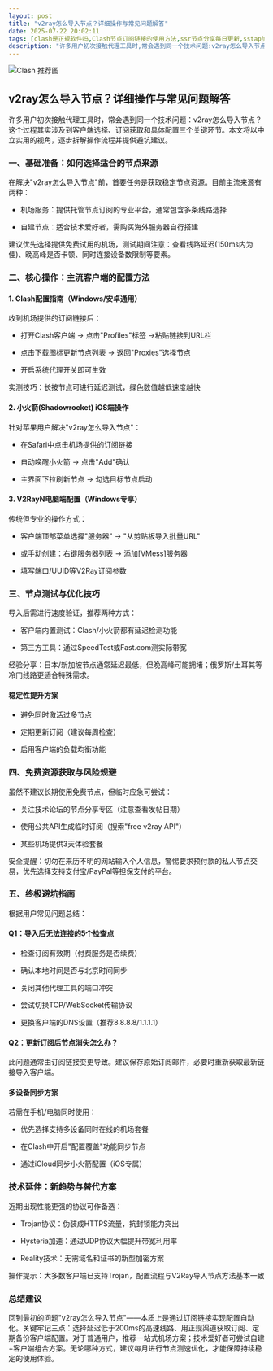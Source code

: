 ```yaml
---
layout: post
title: "v2ray怎么导入节点？详细操作与常见问题解答"
date: 2025-07-22 20:02:11
tags: [clash是正规软件吗,Clash节点订阅链接的使用方法,ssr节点分享每日更新,sstap加速器,clash节点免费订阅地址11月,ClashMeta下载,免费翻国外网的app]
description: "许多用户初次接触代理工具时,常会遇到同一个技术问题:v2ray怎么导入节点？这个过程其实涉及到客户端选择、订阅获取和具体配置三个关键环节。本文将以中立实用的视角,逐步拆解操作流程并提供避坑建议。"
---
```


![Clash 推荐图](https://clashjd.github.io/assets/img/clash订阅节点购买.png)

## v2ray怎么导入节点？详细操作与常见问题解答

许多用户初次接触代理工具时，常会遇到同一个技术问题：v2ray怎么导入节点？这个过程其实涉及到客户端选择、订阅获取和具体配置三个关键环节。本文将以中立实用的视角，逐步拆解操作流程并提供避坑建议。

### 一、基础准备：如何选择适合的节点来源

在解决"v2ray怎么导入节点"前，首要任务是获取稳定节点资源。目前主流来源有两种：

- 机场服务：提供托管节点订阅的专业平台，通常包含多条线路选择

- 自建节点：适合技术爱好者，需购买海外服务器自行搭建

建议优先选择提供免费试用的机场，测试期间注意：查看线路延迟(150ms内为佳)、晚高峰是否卡顿、同时连接设备数限制等要素。

### 二、核心操作：主流客户端的配置方法

#### 1. Clash配置指南（Windows/安卓通用）

收到机场提供的订阅链接后：

- 打开Clash客户端 → 点击"Profiles"标签 →粘贴链接到URL栏

- 点击下载图标更新节点列表 → 返回"Proxies"选择节点

- 开启系统代理开关即可生效

实测技巧：长按节点可进行延迟测试，绿色数值越低速度越快

#### 2. 小火箭(Shadowrocket) iOS端操作

针对苹果用户解决"v2ray怎么导入节点"：

- 在Safari中点击机场提供的订阅链接

- 自动唤醒小火箭 → 点击"Add"确认

- 主界面下拉刷新节点 → 勾选目标节点启动

#### 3. V2RayN电脑端配置（Windows专享）

传统但专业的操作方式：

- 客户端顶部菜单选择"服务器" → "从剪贴板导入批量URL"

- 或手动创建：右键服务器列表 → 添加[VMess]服务器

- 填写端口/UUID等V2Ray订阅参数

### 三、节点测试与优化技巧

导入后需进行速度验证，推荐两种方式：

- 客户端内置测试：Clash/小火箭都有延迟检测功能

- 第三方工具：通过SpeedTest或Fast.com测实际带宽

经验分享：日本/新加坡节点通常延迟最低，但晚高峰可能拥堵；俄罗斯/土耳其等冷门线路更适合特殊需求。

#### 稳定性提升方案

- 避免同时激活过多节点

- 定期更新订阅（建议每周检查）

- 启用客户端的负载均衡功能

### 四、免费资源获取与风险规避

虽然不建议长期使用免费节点，但临时应急可尝试：

- 关注技术论坛的节点分享专区（注意查看发帖日期）

- 使用公共API生成临时订阅（搜索"free v2ray API"）

- 某些机场提供3天体验套餐

安全提醒：切勿在来历不明的网站输入个人信息，警惕要求预付款的私人节点交易，优先选择支持支付宝/PayPal等担保支付的平台。

### 五、终极避坑指南

根据用户常见问题总结：

#### Q1：导入后无法连接的5个检查点

- 检查订阅有效期（付费服务是否续费）

- 确认本地时间是否与北京时间同步

- 关闭其他代理工具的端口冲突

- 尝试切换TCP/WebSocket传输协议

- 更换客户端的DNS设置（推荐8.8.8.8/1.1.1.1）

#### Q2：更新订阅后节点消失怎么办？

此问题通常由订阅链接变更导致。建议保存原始订阅邮件，必要时重新获取最新链接导入客户端。

#### 多设备同步方案

若需在手机/电脑同时使用：

- 优先选择支持多设备同时在线的机场套餐

- 在Clash中开启"配置覆盖"功能同步节点

- 通过iCloud同步小火箭配置（iOS专属）

### 技术延伸：新趋势与替代方案

近期出现性能更强的协议可作备选：

- Trojan协议：伪装成HTTPS流量，抗封锁能力突出

- Hysteria加速：通过UDP协议大幅提升带宽利用率

- Reality技术：无需域名和证书的新型加密方案

操作提示：大多数客户端已支持Trojan，配置流程与V2Ray导入节点方法基本一致

### 总结建议

回到最初的问题"v2ray怎么导入节点"——本质上是通过订阅链接实现配置自动化。关键牢记三点：选择延迟低于200ms的高速线路、用正规渠道获取订阅、定期备份客户端配置。对于普通用户，推荐一站式机场方案；技术爱好者可尝试自建+客户端组合方案。无论哪种方式，建议每月进行节点测速优化，才能保障持续稳定的使用体验。